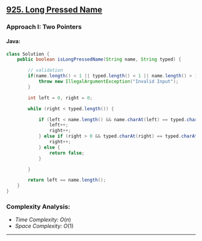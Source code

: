 ## [925. Long Pressed Name](https://leetcode.com/problems/long-pressed-name/)

### Approach I: Two Pointers

#### Java:
```java
class Solution {
    public boolean isLongPressedName(String name, String typed) {

        // validation
        if(name.length() < 1 || typed.length() < 1 || name.length() > 1000 || typed.length() > 1000){
            throw new IllegalArgumentException("Invalid Input");
        }

        int left = 0, right = 0;

        while (right < typed.length()) {

            if (left < name.length() && name.charAt(left) == typed.charAt(right)) {
                left++;
                right++;
            } else if (right > 0 && typed.charAt(right) == typed.charAt(right - 1)) {
                right++;
            } else {
                return false;
            }

        }

        return left == name.length();
    }
}
```

[//]: # (#### Go:)

[//]: # (```go)

[//]: # (func solution&#40;&#41; {)

[//]: # ()
[//]: # (})

[//]: # (```)

### Complexity Analysis:

- *Time Complexity:* $O(n)$
- *Space Complexity:* $O(1)$


---

